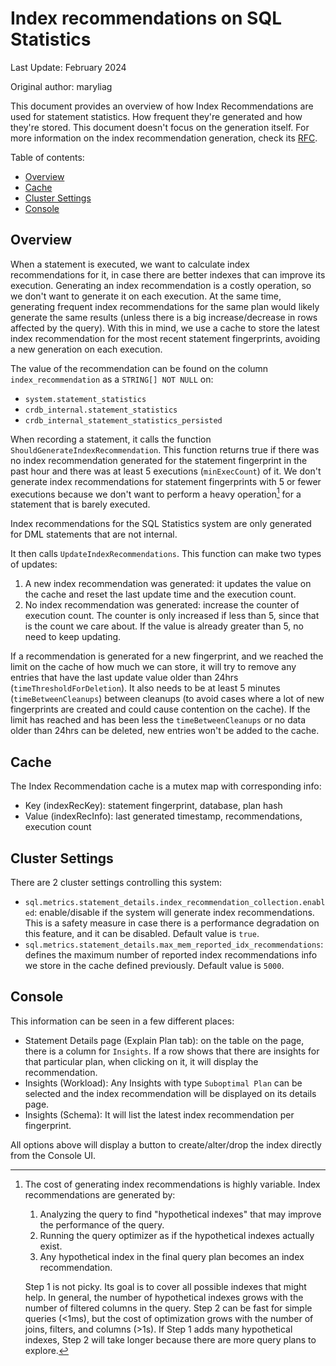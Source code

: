 # Index recommendations on SQL Statistics
Last Update: February 2024

Original author: maryliag

This document provides an overview of how Index Recommendations are 
used for statement statistics. How frequent they're generated and how they're
stored. This document doesn't focus on the generation itself. For more information
on the index recommendation generation, check its [RFC](https://github.com/cockroachdb/cockroach/blob/master/docs/RFCS/20211112_index_recommendation.md).

Table of contents:

- [Overview](#overview)
- [Cache](#cache)
- [Cluster Settings](#cluster-settings)
- [Console](#console)

## Overview
When a statement is executed, we want to calculate index recommendations for it, in
case there are better indexes that can improve its execution. Generating an index
recommendation is a costly operation, so we don't want to generate it on each execution. 
At the same time, generating frequent index recommendations for the same plan would
likely generate the same results (unless there is a big increase/decrease in rows affected
by the query).
With this in mind, we use a cache to store the latest index recommendation for the most
recent statement fingerprints, avoiding a new generation on each execution.

The value of the recommendation can be found on the column `index_recommendation`
as a `STRING[] NOT NULL` on:
- `system.statement_statistics`
- `crdb_internal.statement_statistics`
- `crdb_internal_statement_statistics_persisted`

When recording a statement, it calls the function `ShouldGenerateIndexRecommendation`.
This function returns true if there was no index recommendation generated for the
statement fingerprint in the past hour and there was at least 5 executions 
(`minExecCount`) of it.
We don't generate index recommendations for statement fingerprints with 5 or fewer 
executions because we don't want to perform a heavy operation[^1] for a statement that
is barely executed.

Index recommendations for the SQL Statistics system are only generated for DML 
statements that are not internal.

It then calls `UpdateIndexRecommendations`. This function can make two types of updates:
1. A new index recommendation was generated: it updates the value on the cache and 
reset the last update time and the execution count.
2. No index recommendation was generated: increase the counter of execution count. The
counter is only increased if less than 5, since that is the count we care about. If the 
value is already greater than 5, no need to keep updating.

If a recommendation is generated for a new fingerprint, and we reached the limit
on the cache of how much we can store, it will try to remove any entries that have
the last update value older than 24hrs (`timeThresholdForDeletion`). It also needs 
to be at least 5 minutes (`timeBetweenCleanups`) between cleanups (to avoid cases where 
a lot of new fingerprints are created and could cause contention on the cache). If the
limit has reached and has been less the `timeBetweenCleanups` or no data older than
24hrs can be deleted, new entries won't be added to the cache.

## Cache
The Index Recommendation cache is a mutex map with corresponding info:
- Key (indexRecKey): statement fingerprint, database, plan hash
- Value (indexRecInfo): last generated timestamp, recommendations, execution count

## Cluster Settings
There are 2 cluster settings controlling this system:
- `sql.metrics.statement_details.index_recommendation_collection.enabled`:
enable/disable if the system will generate index recommendations. This is a safety
measure in case there is a performance degradation on this feature, and it can be
disabled. Default value is `true`.
- `sql.metrics.statement_details.max_mem_reported_idx_recommendations`: 
defines the maximum number of reported index recommendations info we store in the
cache defined previously. Default value is `5000`.

## Console
This information can be seen in a few different places:
- Statement Details page (Explain Plan tab): on the table on the page, there is a 
column for `Insights`. If a row shows that there are insights for that particular
plan, when clicking on it, it will display the recommendation.
- Insights (Workload): Any Insights with type `Suboptimal Plan` can be selected and
the index recommendation will be displayed on its details page.
- Insights (Schema): It will list the latest index recommendation per fingerprint.

All options above will display a button to create/alter/drop the index directly 
from the Console UI.

[^1]: The cost of generating index recommendations is highly variable. Index recommendations are generated by:
      1. Analyzing the query to find "hypothetical indexes" that may improve the performance of the query.
      2. Running the query optimizer as if the hypothetical indexes actually exist.
      3. Any hypothetical index in the final query plan becomes an index recommendation.

      Step 1 is not picky. Its goal is to cover all possible indexes that might help. 
      In general, the number of hypothetical indexes grows with the number of filtered columns 
      in the query.
      Step 2 can be fast for simple queries (<1ms), but the cost of optimization grows with 
      the number of joins, filters, and columns (>1s). 
      If Step 1 adds many hypothetical indexes, Step 2 will take longer because there are more query plans to explore. 

